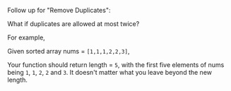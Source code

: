 Follow up for "Remove Duplicates":

What if duplicates are allowed at most twice?

For example,

Given sorted array nums = `[1,1,1,2,2,3]`,

Your function should return length = `5`, with the first five elements of nums being `1`, `1`, `2`, `2` and `3`. It doesn't matter what you leave beyond the new length.